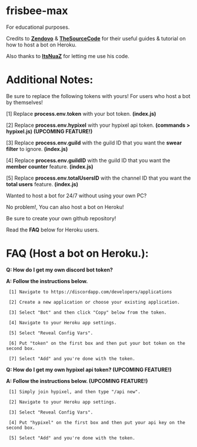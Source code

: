 # frisbee-max
For educational purposes.

Credits to [**Zendovo**](https://github.com/Zendovo) & [**TheSourceCode**](https://github.com/The-SourceCode) for their useful guides & tutorial on how to host a bot on Heroku.

Also thanks to [**ItsNuaZ**](https://github.com/ItsNuaZ) for letting me use his code.

# Additional Notes:
Be sure to replace the following tokens with yours!
For users who host a bot by themselves!

[1] Replace **process.env.token** with your bot token. **(index.js)**

[2] Replace **process.env.hypixel** with your hypixel api token. **(commands > hypixel.js) (UPCOMING FEATURE!)**

[3] Replace **process.env.guild** with the guild ID that you want the **swear filter** to ignore. **(index.js)**

[4] Replace **process.env.guildID** with the guild ID that you want the **member counter** feature. **(index.js)**

[5] Replace **process.env.totalUsersID** with the channel ID that you want the **total users** feature. **(index.js)**

Wanted to host a bot for 24/7 without using your own PC?

No problem!, You can also host a bot on Heroku!

Be sure to create your own github repository!

Read the **FAQ** below for Heroku users.

# FAQ (Host a bot on Heroku.):
**Q: How do I get my own discord bot token?**

**A: Follow the instructions below.**

     [1] Navigate to https://discordapp.com/developers/applications
     
     [2] Create a new application or choose your existing application.
     
     [3] Select "Bot" and then click "Copy" below from the token.
     
     [4] Navigate to your Heroku app settings.
     
     [5] Select "Reveal Config Vars".
     
     [6] Put "token" on the first box and then put your bot token on the second box.
     
     [7] Select "Add" and you're done with the token.
     
**Q: How do I get my own hypixel api token? (UPCOMING FEATURE!)**

**A: Follow the instructions below. (UPCOMING FEATURE!)**

     [1] Simply join hypixel, and then type "/api new".
     
     [2] Navigate to your Heroku app settings.
     
     [3] Select "Reveal Config Vars".
     
     [4] Put "hypixel" on the first box and then put your api key on the second box.
     
     [5] Select "Add" and you're done with the token.
